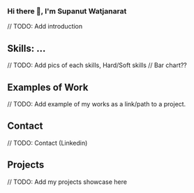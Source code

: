 ### Hi there 👋, I'm Supanut Watjanarat
// TODO: Add introduction


## Skills: ...
// TODO: Add pics of each skills, Hard/Soft skills
// Bar chart??


## Examples of Work
// TODO: Add example of my works as a link/path to a project.


## Contact
// TODO: Contact (Linkedin)


## Projects
// TODO: Add my projects showcase here
